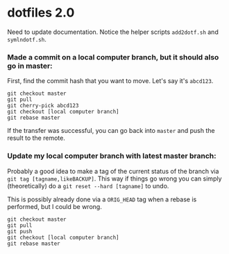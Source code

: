 # dotfiles 2.0

Need to update documentation. Notice the helper scripts `add2dotf.sh` and `symlndotf.sh`.

### Made a commit on a local computer branch, but it should also go in master:

First, find the commit hash that you want to move. Let's say it's `abcd123`.

```
git checkout master
git pull
git cherry-pick abcd123
git checkout [local computer branch]
git rebase master
```
If the transfer was successful, you can go back into `master` and push the result to the remote.



### Update my local computer branch with latest master branch:

Probably a good idea to make a tag of the current status of the branch via `git tag [tagname,likeBACKUP]`.
This way if things go wrong you can simply (theoretically) do a `git reset --hard [tagname]` to undo.

This is possibly already done via a `ORIG_HEAD` tag when a rebase is performed, but I could be wrong.

```
git checkout master
git pull
git push
git checkout [local computer branch]
git rebase master
```

